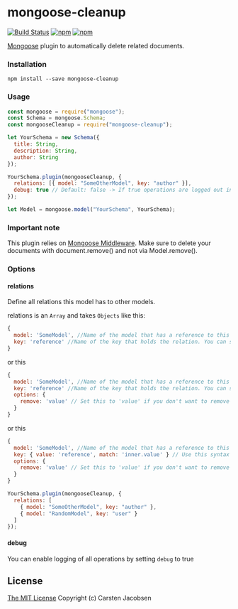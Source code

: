 # mongoose-cleanup

[![Build Status](https://travis-ci.org/crsten/mongoose-cleanup.svg?branch=master&style=flat-square)](https://travis-ci.org/crsten/mongoose-cleanup)
[![npm](https://img.shields.io/npm/dt/mongoose-cleanup.svg?style=flat-square)](https://www.npmjs.com/package/mongoose-cleanup)
[![npm](https://img.shields.io/npm/v/mongoose-cleanup.svg?style=flat-square)](https://www.npmjs.com/package/mongoose-cleanup)

[Mongoose](http://mongoosejs.com/) plugin to automatically delete related documents.

### Installation

`npm install --save mongoose-cleanup`

### Usage

```js
const mongoose = require("mongoose");
const Schema = mongoose.Schema;
const mongooseCleanup = require("mongoose-cleanup");

let YourSchema = new Schema({
  title: String,
  description: String,
  author: String
});

YourSchema.plugin(mongooseCleanup, {
  relations: [{ model: "SomeOtherModel", key: "author" }],
  debug: true // Default: false -> If true operations are logged out in your console
});

let Model = mongoose.model("YourSchema", YourSchema);
```

### Important note

This plugin relies on [Mongoose Middleware](http://mongoosejs.com/docs/middleware).
Make sure to delete your documents with document.remove() and not via Model.remove().

### Options

#### relations

Define all relations this model has to other models.

relations is an `Array` and takes `Objects` like this:

```js
{
  model: 'SomeModel', //Name of the model that has a reference to this model
  key: 'reference' //Name of the key that holds the relation. You can send an array aswell
}
```

or this

```js
{
  model: 'SomeModel', //Name of the model that has a reference to this model
  key: 'reference' //Name of the key that holds the relation. You can send an array aswell
  options: {
    remove: 'value' // Set this to 'value' if you don't want to remove the whole doc but only the reference
  }
}
```

or this

```js
{
  model: 'SomeModel', //Name of the model that has a reference to this model
  key: { value: 'reference', match: 'inner.value' } // Use this syntax if you want to remove 'reference' if it matches with 'reference.inner.value'
  options: {
    remove: 'value' // Set this to 'value' if you don't want to remove the whole doc but only the reference
  }
}
```

```js
YourSchema.plugin(mongooseCleanup, {
  relations: [
    { model: "SomeOtherModel", key: "author" },
    { model: "RandomModel", key: "user" }
  ]
});
```

#### debug

You can enable logging of all operations by setting `debug` to true

## License

[The MIT License](http://opensource.org/licenses/MIT)
Copyright (c) Carsten Jacobsen

